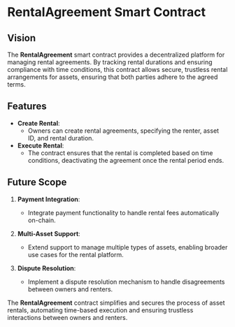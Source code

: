 # RentalAgreement Smart Contract

## Vision

The **RentalAgreement** smart contract provides a decentralized platform for managing rental agreements. By tracking rental durations and ensuring compliance with time conditions, this contract allows secure, trustless rental arrangements for assets, ensuring that both parties adhere to the agreed terms.

## Features

- **Create Rental**:
  - Owners can create rental agreements, specifying the renter, asset ID, and rental duration.
- **Execute Rental**:
  - The contract ensures that the rental is completed based on time conditions, deactivating the agreement once the rental period ends.

## Future Scope

1. **Payment Integration**:

   - Integrate payment functionality to handle rental fees automatically on-chain.

2. **Multi-Asset Support**:

   - Extend support to manage multiple types of assets, enabling broader use cases for the rental platform.

3. **Dispute Resolution**:
   - Implement a dispute resolution mechanism to handle disagreements between owners and renters.

The **RentalAgreement** contract simplifies and secures the process of asset rentals, automating time-based execution and ensuring trustless interactions between owners and renters.
